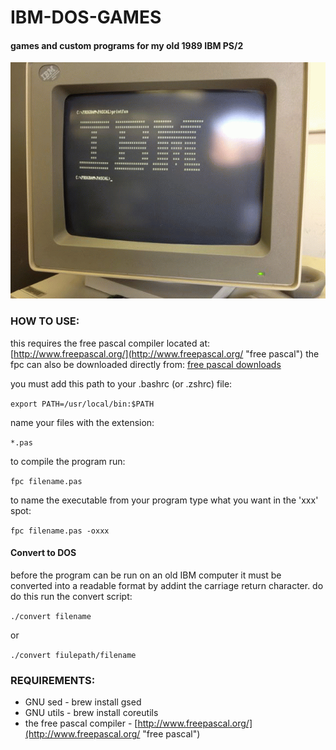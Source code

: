 # IBM-DOS-GAMES
#### games and custom programs for my old 1989 IBM PS/2

![IBM Blinking](img/ibm.gif)

### HOW TO USE:
this requires the free pascal compiler located at:
[http://www.freepascal.org/](http://www.freepascal.org/ "free pascal")
the fpc can also be downloaded directly from: [free pascal downloads](http://www.freepascal.org/download.var "downloads")

you must add this path to your .bashrc (or .zshrc) file:

<code>export PATH=/usr/local/bin:$PATH</code>

name your files with the extension:

<code>*.pas</code>

to compile the program run:

<code>fpc filename.pas</code>

to name the executable from your program type what you want in the 'xxx' spot:

<code>fpc filename.pas -oxxx</code>

#### Convert to DOS
before the program can be run on an old IBM computer it must be converted into
a readable format by addint the carriage return character. do do this run the
convert script:

<code>./convert filename</code>

or

<code>./convert fiulepath/filename</code>


### REQUIREMENTS:
* GNU sed - brew install gsed
* GNU utils - brew install coreutils
* the free pascal compiler - [http://www.freepascal.org/](http://www.freepascal.org/ "free pascal")
